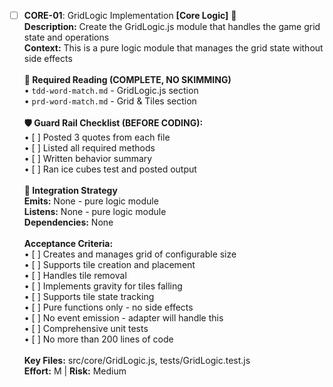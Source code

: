 - [ ] **CORE-01**: GridLogic Implementation **[Core Logic]** 🔵<br/>**Description:** Create the GridLogic.js module that handles the game grid state and operations<br/>**Context:** This is a pure logic module that manages the grid state without side effects<br/><br/>**📖 Required Reading (COMPLETE, NO SKIMMING)**<br/>• `tdd-word-match.md` - GridLogic.js section<br/>• `prd-word-match.md` - Grid & Tiles section<br/><br/>**🛡️ Guard Rail Checklist (BEFORE CODING):**<br/>• [ ] Posted 3 quotes from each file<br/>• [ ] Listed all required methods<br/>• [ ] Written behavior summary<br/>• [ ] Ran ice cubes test and posted output<br/><br/>**🔗 Integration Strategy**<br/>**Emits:** None - pure logic module<br/>**Listens:** None - pure logic module<br/>**Dependencies:** None<br/><br/>**Acceptance Criteria:**<br/>• [ ] Creates and manages grid of configurable size<br/>• [ ] Supports tile creation and placement<br/>• [ ] Handles tile removal<br/>• [ ] Implements gravity for tiles falling<br/>• [ ] Supports tile state tracking<br/>• [ ] Pure functions only - no side effects<br/>• [ ] No event emission - adapter will handle this<br/>• [ ] Comprehensive unit tests<br/>• [ ] No more than 200 lines of code<br/><br/>**Key Files:** src/core/GridLogic.js, tests/GridLogic.test.js<br/>**Effort:** M | **Risk:** Medium